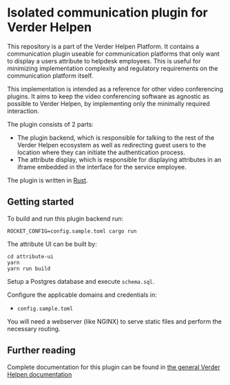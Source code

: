 # Isolated communication plugin for Verder Helpen

This repository is a part of the Verder Helpen Platform. It contains a communication plugin useable for
communication platforms that only want to display a users attribute to helpdesk employees. This is
useful for minimizing implementation complexity and regulatory requirements on the communication platform
itself.

This implementation is intended as a reference for other video conferencing plugins. It aims to keep the
video conferencing software as agnostic as possible to Verder Helpen, by implementing only the minimally required interaction.

The plugin consists of 2 parts:

- The plugin backend, which is responsible for talking to the rest of the Verder Helpen ecosystem as well as redirecting guest users to the location where they can initiate the authentication process.
- The attribute display, which is responsible for displaying attributes in an iframe embedded in the interface for the service employee.

The plugin is written in [Rust](https://www.rust-lang.org/).

## Getting started

To build and run this plugin backend run:
```
ROCKET_CONFIG=config.sample.toml cargo run
```

The attribute UI can be built by:
```
cd attribute-ui
yarn
yarn run build
```

Setup a Postgres database and execute `schema.sql`.

Configure the applicable domains and credentials in:

- `config.sample.toml`

You will need a webserver (like NGINX) to serve static files and perform the necessary routing. 

## Further reading

Complete documentation for this plugin can be found in [the general Verder Helpen documentation](https://docs.verderhelpen.nl)
